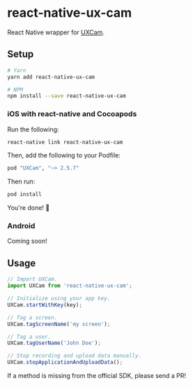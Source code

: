 # react-native-ux-cam

React Native wrapper for [UXCam](https://uxcam.com).

## Setup

```bash
# Yarn
yarn add react-native-ux-cam

# NPM
npm install --save react-native-ux-cam
```

### iOS with react-native and Cocoapods

Run the following:

```bash
react-native link react-native-ux-cam
```

Then, add the following to your Podfile:

```ruby
pod "UXCam", "~> 2.5.7"
```

Then run:

```bash
pod install
```

You're done! :tada:

### Android

Coming soon!

## Usage

```js
// Import UXCam.
import UXCam from 'react-native-ux-cam';

// Initialize using your app key.
UXCam.startWithKey(key);

// Tag a screen.
UXCam.tagScreenName('my screen');

// Tag a user.
UXCam.tagUserName('John Doe');

// Stop recording and upload data manually.
UXCam.stopApplicationAndUploadData();
```

If a method is missing from the official SDK, please send a PR!
